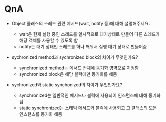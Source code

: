 # QnA

+ Object 클래스의 스레드 관련 메서드(wait, notify 등)에 대해 설명해주세요.
	+ wait은 현재 실행 중인 스레드를 일시적으로 대기상태로 만들어 다른 스레드가 해당 객체를 사용할 수 있도록 함
    + notify는 대기 상태인 스레드를 하나 깨워서 실행 대기 상태로 만들어줌

+ sychronized method과 sychronized block의 차이가 무엇인가요? 
    + synchronized method는 메서드 전체에 동기화 영역으로 지정함 
    + synchronized block은 해당 블럭에만 동기화를 해줌

+ sychronized와 static synchonized의 차이가 무엇인가요?
    + synchronized는 일반적인 메서드나 블럭에 사용되어 인스턴스에 대해 동기화됨
    + static synchronized는 스태틱 메서드와 블럭에 사용되고 그 클래스의 모든 인스턴스를 동기화 해줌